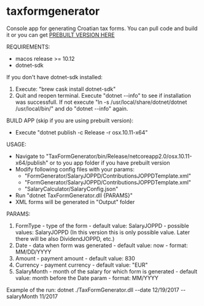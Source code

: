# taxformgenerator
Console app for generating Croatian tax forms. You can pull code and build it or you can get [PREBUILT VERSION HERE](https://drive.google.com/open?id=1Uvm1_zcpD27JXNO1OQyLcKvf6TjM8_NU)

REQUIREMENTS: 
  - macos release >= 10.12
  - dotnet-sdk

If you don't have dotnet-sdk installed:
1. Execute: "brew cask install dotnet-sdk"
2. Quit and reopen terminal. Execute "dotnet --info" to see if installation was successfull. 
   If not execute "ln -s /usr/local/share/dotnet/dotnet /usr/local/bin/" and do "dotnet --info" again.


BUILD APP (skip if you are using prebuilt version):
  - Execute "dotnet publish -c Release -r osx.10.11-x64"


USAGE:
  - Navigate to "TaxFormGenerator/bin/Release/netcoreapp2.0/osx.10.11-x64/publish" or to you app folder if you have prebuilt version
  - Modify following config files with your params:
      * "FormGenerator/SalaryJOPPD/ContributionsJOPPDTemplate.xml"
      * "FormGenerator/SalaryJOPPD/ContributionsJOPPDTemplate.xml"
      * "SalaryCalculator/SalaryConfig.json"
  - Run "dotnet TaxFormGenerator.dll {PARAMS}"
  - XML forms will be generated in "Output" folder



PARAMS:
  1) FormType
    - type of the form
    - default value: SalaryJOPPD
    - possible values: SalaryJOPPD (In this version this is only possible value. Later there will be also DividendJOPPD, etc.)
  2) Date
    - data when form was generated
    - default value: now
    - format: MM/DD/YYYY
  3) Amount
    - payment amount
    - default value: 830
  4) Currency
    - payment currency
    - default value: "EUR"
  5) SalaryMonth
    - month of the salary for which form is generated
    - default value: month before the Date param
    - format: MM/YYYY

Example of the run:
  dotnet ./TaxFormGenerator.dll --date 12/19/2017 --salaryMonth 11/2017

    
